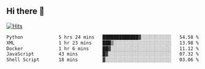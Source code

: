 ## Hi there 👋

<!--
**alihaqberdi/alihaqberdi** is a ✨ _special_ ✨ repository because its `README.md` (this file) appears on your GitHub profile.

Here are some ideas to get you started:

- 🔭 I’m currently working on ...
- 🌱 I’m currently learning ...
- 👯 I’m looking to collaborate on ...
- 🤔 I’m looking for help with ...
- 💬 Ask me about ...
- 📫 How to reach me: ...
- 😄 Pronouns: ...
- ⚡ Fun fact: ...
-->

[![Hits](https://hits.sh/github.com/alihaqberdi.svg)](https://hits.sh/github.com/alihaqberdi/)

<!--START_SECTION:waka-->

```txt
Python             5 hrs 24 mins   █████████████▓░░░░░░░░░░░   54.58 %
XML                1 hr 23 mins    ███▒░░░░░░░░░░░░░░░░░░░░░   13.98 %
Docker             1 hr 6 mins     ██▓░░░░░░░░░░░░░░░░░░░░░░   11.12 %
JavaScript         43 mins         █▓░░░░░░░░░░░░░░░░░░░░░░░   07.32 %
Shell Script       18 mins         ▓░░░░░░░░░░░░░░░░░░░░░░░░   03.06 %
```

<!--END_SECTION:waka-->

